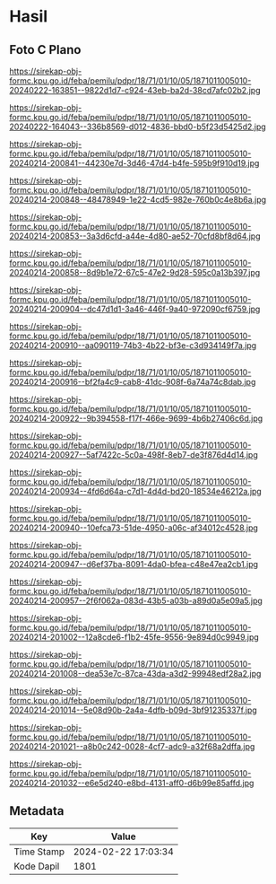 # Hasil

## Foto C Plano

https://sirekap-obj-formc.kpu.go.id/feba/pemilu/pdpr/18/71/01/10/05/1871011005010-20240222-163851--9822d1d7-c924-43eb-ba2d-38cd7afc02b2.jpg

https://sirekap-obj-formc.kpu.go.id/feba/pemilu/pdpr/18/71/01/10/05/1871011005010-20240222-164043--336b8569-d012-4836-bbd0-b5f23d5425d2.jpg

https://sirekap-obj-formc.kpu.go.id/feba/pemilu/pdpr/18/71/01/10/05/1871011005010-20240214-200841--44230e7d-3d46-47d4-b4fe-595b9f910d19.jpg

https://sirekap-obj-formc.kpu.go.id/feba/pemilu/pdpr/18/71/01/10/05/1871011005010-20240214-200848--48478949-1e22-4cd5-982e-760b0c4e8b6a.jpg

https://sirekap-obj-formc.kpu.go.id/feba/pemilu/pdpr/18/71/01/10/05/1871011005010-20240214-200853--3a3d6cfd-a44e-4d80-ae52-70cfd8bf8d64.jpg

https://sirekap-obj-formc.kpu.go.id/feba/pemilu/pdpr/18/71/01/10/05/1871011005010-20240214-200858--8d9b1e72-67c5-47e2-9d28-595c0a13b397.jpg

https://sirekap-obj-formc.kpu.go.id/feba/pemilu/pdpr/18/71/01/10/05/1871011005010-20240214-200904--dc47d1d1-3a46-446f-9a40-972090cf6759.jpg

https://sirekap-obj-formc.kpu.go.id/feba/pemilu/pdpr/18/71/01/10/05/1871011005010-20240214-200910--aa090119-74b3-4b22-bf3e-c3d934149f7a.jpg

https://sirekap-obj-formc.kpu.go.id/feba/pemilu/pdpr/18/71/01/10/05/1871011005010-20240214-200916--bf2fa4c9-cab8-41dc-908f-6a74a74c8dab.jpg

https://sirekap-obj-formc.kpu.go.id/feba/pemilu/pdpr/18/71/01/10/05/1871011005010-20240214-200922--9b394558-f17f-466e-9699-4b6b27406c6d.jpg

https://sirekap-obj-formc.kpu.go.id/feba/pemilu/pdpr/18/71/01/10/05/1871011005010-20240214-200927--5af7422c-5c0a-498f-8eb7-de3f876d4d14.jpg

https://sirekap-obj-formc.kpu.go.id/feba/pemilu/pdpr/18/71/01/10/05/1871011005010-20240214-200934--4fd6d64a-c7d1-4d4d-bd20-18534e46212a.jpg

https://sirekap-obj-formc.kpu.go.id/feba/pemilu/pdpr/18/71/01/10/05/1871011005010-20240214-200940--10efca73-51de-4950-a06c-af34012c4528.jpg

https://sirekap-obj-formc.kpu.go.id/feba/pemilu/pdpr/18/71/01/10/05/1871011005010-20240214-200947--d6ef37ba-8091-4da0-bfea-c48e47ea2cb1.jpg

https://sirekap-obj-formc.kpu.go.id/feba/pemilu/pdpr/18/71/01/10/05/1871011005010-20240214-200957--2f6f062a-083d-43b5-a03b-a89d0a5e09a5.jpg

https://sirekap-obj-formc.kpu.go.id/feba/pemilu/pdpr/18/71/01/10/05/1871011005010-20240214-201002--12a8cde6-f1b2-45fe-9556-9e894d0c9949.jpg

https://sirekap-obj-formc.kpu.go.id/feba/pemilu/pdpr/18/71/01/10/05/1871011005010-20240214-201008--dea53e7c-87ca-43da-a3d2-99948edf28a2.jpg

https://sirekap-obj-formc.kpu.go.id/feba/pemilu/pdpr/18/71/01/10/05/1871011005010-20240214-201014--5e08d90b-2a4a-4dfb-b09d-3bf91235337f.jpg

https://sirekap-obj-formc.kpu.go.id/feba/pemilu/pdpr/18/71/01/10/05/1871011005010-20240214-201021--a8b0c242-0028-4cf7-adc9-a32f68a2dffa.jpg

https://sirekap-obj-formc.kpu.go.id/feba/pemilu/pdpr/18/71/01/10/05/1871011005010-20240214-201032--e6e5d240-e8bd-4131-aff0-d6b99e85affd.jpg


## Metadata

| Key        | Value               |
| ---------- | ------------------- |
| Time Stamp | 2024-02-22 17:03:34 |
| Kode Dapil | 1801                |



